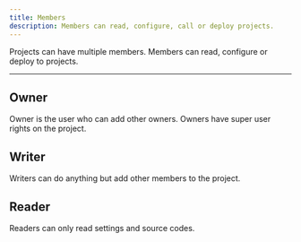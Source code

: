 ```yaml
---
title: Members
description: Members can read, configure, call or deploy projects.
---
```


Projects can have multiple members.
Members can read, configure or deploy to projects.

---

## Owner

Owner is the user who can add other owners.
Owners have super user rights on the project.

## Writer

Writers can do anything but add other members to the project.

## Reader

Readers can only read settings and source codes.

